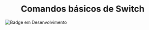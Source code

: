 <h1 align="center"> Comandos básicos de Switch </h1>

![Badge em Desenvolvimento](http://img.shields.io/static/v1?label=STATUS&message=EM%20DESENVOLVIMENTO&color=GREEN&style=for-the-badge)



